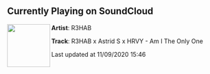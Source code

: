 ## Currently Playing on SoundCloud

[<img align="left" width="100" src="https://i1.sndcdn.com/artworks-j0o7EJHPzMz29pJG-tbCk4g-t50x50.jpg">](https://soundcloud.com/r3hab/r3hab-x-astrid-s-x-hrvy-am-i-the-only-one)

**Artist**: R3HAB 

**Track**: R3HAB x Astrid S x HRVY - Am I The Only One

Last updated at 11/09/2020 15:46
